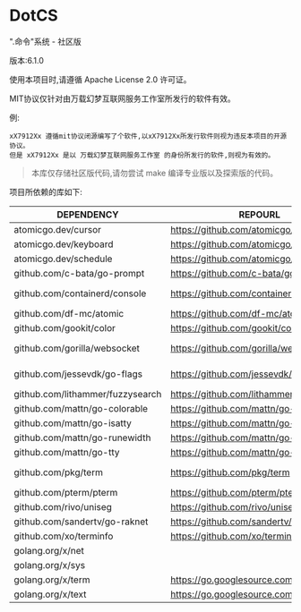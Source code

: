 # DotCS
".命令"系统 - 社区版

版本:6.1.0

使用本项目时,请遵循 Apache License 2.0 许可证。

MIT协议仅针对由万载幻梦互联网服务工作室所发行的软件有效。

例:
```
xX7912Xx 遵循mit协议闭源编写了个软件,以xX7912Xx所发行软件则视为违反本项目的开源协议。
但是 xX7912Xx 是以 万载幻梦互联网服务工作室 的身份所发行的软件,则视为有效的。
```

> 本库仅存储社区版代码,请勿尝试 make 编译专业版以及探索版的代码。

项目所依赖的库如下:

|            DEPENDENCY            |                 REPOURL                  |   LICENSE    |
|----------------------------------|------------------------------------------|--------------|
| atomicgo.dev/cursor              | https://github.com/atomicgo/cursor       | MIT          |
| atomicgo.dev/keyboard            | https://github.com/atomicgo/keyboard     | MIT          |
| atomicgo.dev/schedule            | https://github.com/atomicgo/schedule     | MIT          |
| github.com/c-bata/go-prompt      | https://github.com/c-bata/go-prompt      | MIT          |
| github.com/containerd/console    | https://github.com/containerd/console    | Apache-2.0   |
| github.com/df-mc/atomic          | https://github.com/df-mc/atomic          | MIT          |
| github.com/gookit/color          | https://github.com/gookit/color          | MIT          |
| github.com/gorilla/websocket     | https://github.com/gorilla/websocket     | bsd-2-clause |
| github.com/jessevdk/go-flags     | https://github.com/jessevdk/go-flags     | bsd-3-clause |
| github.com/lithammer/fuzzysearch | https://github.com/lithammer/fuzzysearch | MIT          |
| github.com/mattn/go-colorable    | https://github.com/mattn/go-colorable    | MIT          |
| github.com/mattn/go-isatty       | https://github.com/mattn/go-isatty       | MIT          |
| github.com/mattn/go-runewidth    | https://github.com/mattn/go-runewidth    | MIT          |
| github.com/mattn/go-tty          | https://github.com/mattn/go-tty          | MIT          |
| github.com/pkg/term              | https://github.com/pkg/term              | bsd-2-clause |
| github.com/pterm/pterm           | https://github.com/pterm/pterm           | MIT          |
| github.com/rivo/uniseg           | https://github.com/rivo/uniseg           | MIT          |
| github.com/sandertv/go-raknet    | https://github.com/sandertv/go-raknet    | MIT          |
| github.com/xo/terminfo           | https://github.com/xo/terminfo           | MIT          |
| golang.org/x/net                 |                                          |              |
| golang.org/x/sys                 |                                          |              |
| golang.org/x/term                | https://go.googlesource.com/term         |              |
| golang.org/x/text                | https://go.googlesource.com/text         |              |

